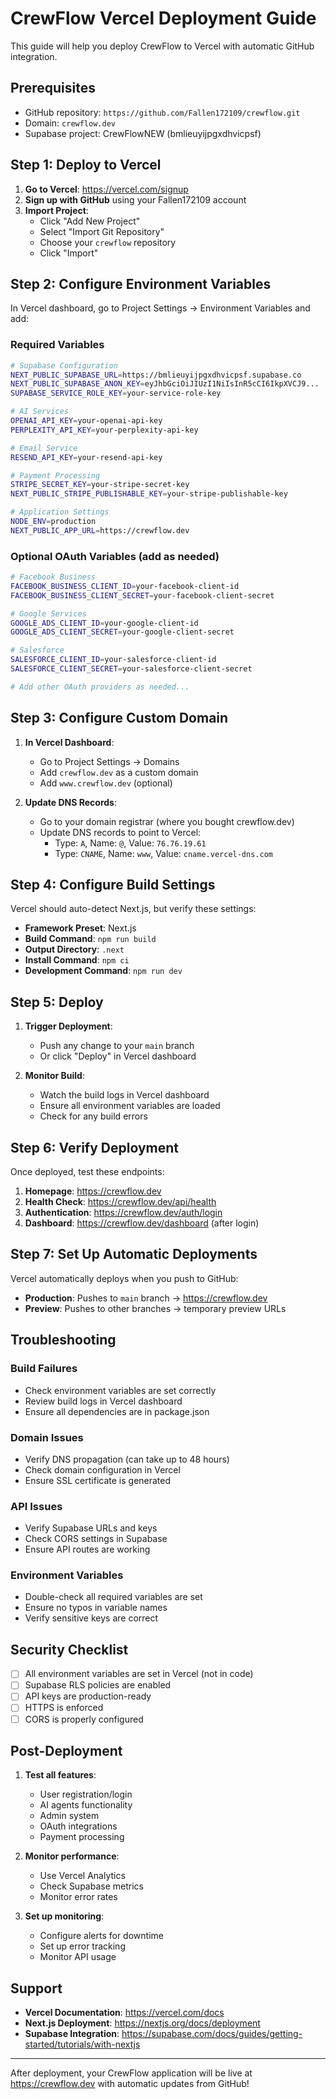 # CrewFlow Vercel Deployment Guide

This guide will help you deploy CrewFlow to Vercel with automatic GitHub integration.

## Prerequisites

- GitHub repository: `https://github.com/Fallen172109/crewflow.git`
- Domain: `crewflow.dev`
- Supabase project: CrewFlowNEW (bmlieuyijpgxdhvicpsf)

## Step 1: Deploy to Vercel

1. **Go to Vercel**: https://vercel.com/signup
2. **Sign up with GitHub** using your Fallen172109 account
3. **Import Project**:
   - Click "Add New Project"
   - Select "Import Git Repository"
   - Choose your `crewflow` repository
   - Click "Import"

## Step 2: Configure Environment Variables

In Vercel dashboard, go to Project Settings → Environment Variables and add:

### Required Variables
```bash
# Supabase Configuration
NEXT_PUBLIC_SUPABASE_URL=https://bmlieuyijpgxdhvicpsf.supabase.co
NEXT_PUBLIC_SUPABASE_ANON_KEY=eyJhbGciOiJIUzI1NiIsInR5cCI6IkpXVCJ9...
SUPABASE_SERVICE_ROLE_KEY=your-service-role-key

# AI Services
OPENAI_API_KEY=your-openai-api-key
PERPLEXITY_API_KEY=your-perplexity-api-key

# Email Service
RESEND_API_KEY=your-resend-api-key

# Payment Processing
STRIPE_SECRET_KEY=your-stripe-secret-key
NEXT_PUBLIC_STRIPE_PUBLISHABLE_KEY=your-stripe-publishable-key

# Application Settings
NODE_ENV=production
NEXT_PUBLIC_APP_URL=https://crewflow.dev
```

### Optional OAuth Variables (add as needed)
```bash
# Facebook Business
FACEBOOK_BUSINESS_CLIENT_ID=your-facebook-client-id
FACEBOOK_BUSINESS_CLIENT_SECRET=your-facebook-client-secret

# Google Services
GOOGLE_ADS_CLIENT_ID=your-google-client-id
GOOGLE_ADS_CLIENT_SECRET=your-google-client-secret

# Salesforce
SALESFORCE_CLIENT_ID=your-salesforce-client-id
SALESFORCE_CLIENT_SECRET=your-salesforce-client-secret

# Add other OAuth providers as needed...
```

## Step 3: Configure Custom Domain

1. **In Vercel Dashboard**:
   - Go to Project Settings → Domains
   - Add `crewflow.dev` as a custom domain
   - Add `www.crewflow.dev` (optional)

2. **Update DNS Records**:
   - Go to your domain registrar (where you bought crewflow.dev)
   - Update DNS records to point to Vercel:
     - Type: `A`, Name: `@`, Value: `76.76.19.61`
     - Type: `CNAME`, Name: `www`, Value: `cname.vercel-dns.com`

## Step 4: Configure Build Settings

Vercel should auto-detect Next.js, but verify these settings:

- **Framework Preset**: Next.js
- **Build Command**: `npm run build`
- **Output Directory**: `.next`
- **Install Command**: `npm ci`
- **Development Command**: `npm run dev`

## Step 5: Deploy

1. **Trigger Deployment**:
   - Push any change to your `main` branch
   - Or click "Deploy" in Vercel dashboard

2. **Monitor Build**:
   - Watch the build logs in Vercel dashboard
   - Ensure all environment variables are loaded
   - Check for any build errors

## Step 6: Verify Deployment

Once deployed, test these endpoints:

1. **Homepage**: https://crewflow.dev
2. **Health Check**: https://crewflow.dev/api/health
3. **Authentication**: https://crewflow.dev/auth/login
4. **Dashboard**: https://crewflow.dev/dashboard (after login)

## Step 7: Set Up Automatic Deployments

Vercel automatically deploys when you push to GitHub:

- **Production**: Pushes to `main` branch → https://crewflow.dev
- **Preview**: Pushes to other branches → temporary preview URLs

## Troubleshooting

### Build Failures
- Check environment variables are set correctly
- Review build logs in Vercel dashboard
- Ensure all dependencies are in package.json

### Domain Issues
- Verify DNS propagation (can take up to 48 hours)
- Check domain configuration in Vercel
- Ensure SSL certificate is generated

### API Issues
- Verify Supabase URLs and keys
- Check CORS settings in Supabase
- Ensure API routes are working

### Environment Variables
- Double-check all required variables are set
- Ensure no typos in variable names
- Verify sensitive keys are correct

## Security Checklist

- [ ] All environment variables are set in Vercel (not in code)
- [ ] Supabase RLS policies are enabled
- [ ] API keys are production-ready
- [ ] HTTPS is enforced
- [ ] CORS is properly configured

## Post-Deployment

1. **Test all features**:
   - User registration/login
   - AI agents functionality
   - Admin system
   - OAuth integrations
   - Payment processing

2. **Monitor performance**:
   - Use Vercel Analytics
   - Check Supabase metrics
   - Monitor error rates

3. **Set up monitoring**:
   - Configure alerts for downtime
   - Set up error tracking
   - Monitor API usage

## Support

- **Vercel Documentation**: https://vercel.com/docs
- **Next.js Deployment**: https://nextjs.org/docs/deployment
- **Supabase Integration**: https://supabase.com/docs/guides/getting-started/tutorials/with-nextjs

---

After deployment, your CrewFlow application will be live at https://crewflow.dev with automatic updates from GitHub!
